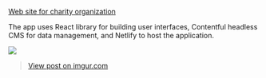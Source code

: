 <a href="https://rf21vek.ru/">Web site for charity organization </a>

The app uses React library for building user interfaces,
Contentful headless CMS for data management, and Netlify to host the application.

[//]: # (<img width="1438" alt="demoSite" src="https://imgur.com/wciv77g"/>)
[//]: # (<img width="1438" alt="performanceScore" src="https://imgur.com/fQlOhOI"/>)

![](https://i.imgur.com/wciv77g.gifv)
<blockquote class="imgur-embed-pub" lang="en" data-id="wciv77g"><a href="https://i.imgur.com/wciv77g.gifv">View post on imgur.com</a></blockquote><script async src="//s.imgur.com/min/embed.js" charset="utf-8"></script>

